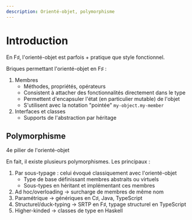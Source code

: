 ```yaml
---
description: Orienté-objet, polymorphisme
---
```


# Introduction

En F♯, l'orienté-objet est parfois + pratique que style fonctionnel.

Briques permettant l'orienté-objet en F♯ :

1. Membres
   * Méthodes, propriétés, opérateurs
   * Consistent à attacher des fonctionnalités directement dans le type
   * Permettent d'encapsuler l'état (en particulier mutable) de l'objet
   * S'utilisent avec la notation "pointée" `my-object.my-member`
2. Interfaces et classes
   * Supports de l'abstraction par héritage

## Polymorphisme

4e pilier de l'orienté-objet

En fait, il existe plusieurs polymorphismes. Les principaux :

1. Par sous-typage : celui évoqué classiquement avec l'orienté-objet&#x20;
   * Type de base définissant membres abstraits ou virtuels
   * Sous-types en héritant et implémentant ces membres
2. Ad hoc/overloading → surcharge de membres de même nom
3. Paramétrique → génériques en C♯, Java, TypeScript
4. Structurel/duck-typing → SRTP en F♯, typage structurel en TypeScript
5. Higher-kinded → classes de type en Haskell
